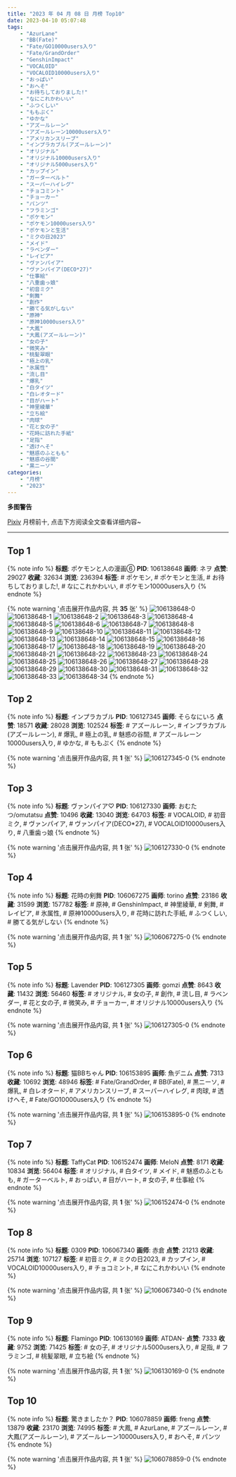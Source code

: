 ```yaml
---
title: "2023 年 04 月 08 日 月榜 Top10"
date: 2023-04-10 05:07:48
tags:
    - "AzurLane"
    - "BB(Fate)"
    - "Fate/GO10000users入り"
    - "Fate/GrandOrder"
    - "GenshinImpact"
    - "VOCALOID"
    - "VOCALOID10000users入り"
    - "おっぱい"
    - "おへそ"
    - "お待ちしておりました!"
    - "なにこれかわいい"
    - "ふつくしい"
    - "ももぷく"
    - "ゆかな"
    - "アズールレーン"
    - "アズールレーン10000users入り"
    - "アメリカンスリーブ"
    - "インプラカブル(アズールレーン)"
    - "オリジナル"
    - "オリジナル10000users入り"
    - "オリジナル5000users入り"
    - "カップイン"
    - "ガーターベルト"
    - "スーパーハイレグ"
    - "チョコミント"
    - "チョーカー"
    - "パンツ"
    - "フラミンゴ"
    - "ポケモン"
    - "ポケモン10000users入り"
    - "ポケモンと生活"
    - "ミクの日2023"
    - "メイド"
    - "ラベンダー"
    - "レイピア"
    - "ヴァンパイア"
    - "ヴァンパイア(DECO*27)"
    - "仕事絵"
    - "八重歯っ娘"
    - "初音ミク"
    - "剣舞"
    - "創作"
    - "勝てる気がしない"
    - "原神"
    - "原神10000users入り"
    - "大鳳"
    - "大鳳(アズールレーン)"
    - "女の子"
    - "微笑み"
    - "桃髪翠眼"
    - "極上の乳"
    - "氷属性"
    - "流し目"
    - "爆乳"
    - "白タイツ"
    - "白レオタード"
    - "目がハート"
    - "神里綾華"
    - "立ち絵"
    - "肉球"
    - "花と女の子"
    - "花時に訪れた手紙"
    - "足指"
    - "透けへそ"
    - "魅惑のふともも"
    - "魅惑の谷間"
    - "黒ニーソ"
categories:
    - "月榜"
    - "2023"
---
```


<i class="fa fa-triangle-exclamation"></i>**多图警告**<i class="fa fa-triangle-exclamation"></i>

[Pixiv](https://www.pixiv.net/) 月榜前十, 点击下方阅读全文查看详细内容~

<!-- more -->

---

## Top 1

{% note info %}
**标题**: ポケモンと人の漫画⑥
**PID**: 106138648 **画师**: ネヲ
**点赞**: 29027 **收藏**: 32634 **浏览**: 236394
**标签**: # ポケモン, # ポケモンと生活, # お待ちしておりました!, # なにこれかわいい, # ポケモン10000users入り
{% endnote %}

{% note warning '点击展开作品内容, 共 **35** 张' %}
![106138648-0](https://i.pixiv.re/img-original/img/2023/03/12/10/57/59/106138648_p0.png)
![106138648-1](https://i.pixiv.re/img-original/img/2023/03/12/10/57/59/106138648_p1.png)
![106138648-2](https://i.pixiv.re/img-original/img/2023/03/12/10/57/59/106138648_p2.png)
![106138648-3](https://i.pixiv.re/img-original/img/2023/03/12/10/57/59/106138648_p3.png)
![106138648-4](https://i.pixiv.re/img-original/img/2023/03/12/10/57/59/106138648_p4.png)
![106138648-5](https://i.pixiv.re/img-original/img/2023/03/12/10/57/59/106138648_p5.png)
![106138648-6](https://i.pixiv.re/img-original/img/2023/03/12/10/57/59/106138648_p6.png)
![106138648-7](https://i.pixiv.re/img-original/img/2023/03/12/10/57/59/106138648_p7.png)
![106138648-8](https://i.pixiv.re/img-original/img/2023/03/12/10/57/59/106138648_p8.png)
![106138648-9](https://i.pixiv.re/img-original/img/2023/03/12/10/57/59/106138648_p9.png)
![106138648-10](https://i.pixiv.re/img-original/img/2023/03/12/10/57/59/106138648_p10.png)
![106138648-11](https://i.pixiv.re/img-original/img/2023/03/12/10/57/59/106138648_p11.png)
![106138648-12](https://i.pixiv.re/img-original/img/2023/03/12/10/57/59/106138648_p12.png)
![106138648-13](https://i.pixiv.re/img-original/img/2023/03/12/10/57/59/106138648_p13.png)
![106138648-14](https://i.pixiv.re/img-original/img/2023/03/12/10/57/59/106138648_p14.png)
![106138648-15](https://i.pixiv.re/img-original/img/2023/03/12/10/57/59/106138648_p15.png)
![106138648-16](https://i.pixiv.re/img-original/img/2023/03/12/10/57/59/106138648_p16.png)
![106138648-17](https://i.pixiv.re/img-original/img/2023/03/12/10/57/59/106138648_p17.png)
![106138648-18](https://i.pixiv.re/img-original/img/2023/03/12/10/57/59/106138648_p18.png)
![106138648-19](https://i.pixiv.re/img-original/img/2023/03/12/10/57/59/106138648_p19.png)
![106138648-20](https://i.pixiv.re/img-original/img/2023/03/12/10/57/59/106138648_p20.png)
![106138648-21](https://i.pixiv.re/img-original/img/2023/03/12/10/57/59/106138648_p21.png)
![106138648-22](https://i.pixiv.re/img-original/img/2023/03/12/10/57/59/106138648_p22.png)
![106138648-23](https://i.pixiv.re/img-original/img/2023/03/12/10/57/59/106138648_p23.png)
![106138648-24](https://i.pixiv.re/img-original/img/2023/03/12/10/57/59/106138648_p24.png)
![106138648-25](https://i.pixiv.re/img-original/img/2023/03/12/10/57/59/106138648_p25.png)
![106138648-26](https://i.pixiv.re/img-original/img/2023/03/12/10/57/59/106138648_p26.png)
![106138648-27](https://i.pixiv.re/img-original/img/2023/03/12/10/57/59/106138648_p27.png)
![106138648-28](https://i.pixiv.re/img-original/img/2023/03/12/10/57/59/106138648_p28.png)
![106138648-29](https://i.pixiv.re/img-original/img/2023/03/12/10/57/59/106138648_p29.png)
![106138648-30](https://i.pixiv.re/img-original/img/2023/03/12/10/57/59/106138648_p30.png)
![106138648-31](https://i.pixiv.re/img-original/img/2023/03/12/10/57/59/106138648_p31.png)
![106138648-32](https://i.pixiv.re/img-original/img/2023/03/12/10/57/59/106138648_p32.png)
![106138648-33](https://i.pixiv.re/img-original/img/2023/03/12/10/57/59/106138648_p33.png)
![106138648-34](https://i.pixiv.re/img-original/img/2023/03/12/10/57/59/106138648_p34.png)
{% endnote %}

## Top 2

{% note info %}
**标题**: インプラカブル
**PID**: 106127345 **画师**: そらなにいろ
**点赞**: 18571 **收藏**: 28028 **浏览**: 102524
**标签**: # アズールレーン, # インプラカブル(アズールレーン), # 爆乳, # 極上の乳, # 魅惑の谷間, # アズールレーン10000users入り, # ゆかな, # ももぷく
{% endnote %}

{% note warning '点击展开作品内容, 共 **1** 张' %}
![106127345-0](https://i.pixiv.re/img-original/img/2023/03/12/00/00/52/106127345_p0.png)
{% endnote %}

## Top 3

{% note info %}
**标题**: ヴァンパイア♡
**PID**: 106127330 **画师**: おむたつ/omutatsu
**点赞**: 10496 **收藏**: 13040 **浏览**: 64703
**标签**: # VOCALOID, # 初音ミク, # ヴァンパイア, # ヴァンパイア(DECO*27), # VOCALOID10000users入り, # 八重歯っ娘
{% endnote %}

{% note warning '点击展开作品内容, 共 **1** 张' %}
![106127330-0](https://i.pixiv.re/img-original/img/2023/03/12/00/00/44/106127330_p0.jpg)
{% endnote %}

## Top 4

{% note info %}
**标题**: 花時の剣舞
**PID**: 106067275 **画师**: torino
**点赞**: 23186 **收藏**: 31599 **浏览**: 157782
**标签**: # 原神, # GenshinImpact, # 神里綾華, # 剣舞, # レイピア, # 氷属性, # 原神10000users入り, # 花時に訪れた手紙, # ふつくしい, # 勝てる気がしない
{% endnote %}

{% note warning '点击展开作品内容, 共 **1** 张' %}
![106067275-0](https://i.pixiv.re/img-original/img/2023/03/10/00/00/42/106067275_p0.jpg)
{% endnote %}

## Top 5

{% note info %}
**标题**: Lavender
**PID**: 106127305 **画师**: gomzi
**点赞**: 8643 **收藏**: 11432 **浏览**: 56460
**标签**: # オリジナル, # 女の子, # 創作, # 流し目, # ラベンダー, # 花と女の子, # 微笑み, # チョーカー, # オリジナル10000users入り
{% endnote %}

{% note warning '点击展开作品内容, 共 **1** 张' %}
![106127305-0](https://i.pixiv.re/img-original/img/2023/03/12/00/00/33/106127305_p0.jpg)
{% endnote %}

## Top 6

{% note info %}
**标题**: 猫BBちゃん
**PID**: 106153895 **画师**: 魚デニム
**点赞**: 7313 **收藏**: 10692 **浏览**: 48946
**标签**: # Fate/GrandOrder, # BB(Fate), # 黒ニーソ, # 爆乳, # 白レオタード, # アメリカンスリーブ, # スーパーハイレグ, # 肉球, # 透けへそ, # Fate/GO10000users入り
{% endnote %}

{% note warning '点击展开作品内容, 共 **1** 张' %}
![106153895-0](https://i.pixiv.re/img-original/img/2023/03/12/20/14/51/106153895_p0.jpg)
{% endnote %}

## Top 7

{% note info %}
**标题**: TaffyCat
**PID**: 106152474 **画师**: MeIoN
**点赞**: 8171 **收藏**: 10834 **浏览**: 56404
**标签**: # オリジナル, # 白タイツ, # メイド, # 魅惑のふともも, # ガーターベルト, # おっぱい, # 目がハート, # 女の子, # 仕事絵
{% endnote %}

{% note warning '点击展开作品内容, 共 **1** 张' %}
![106152474-0](https://i.pixiv.re/img-original/img/2023/03/12/19/37/47/106152474_p0.jpg)
{% endnote %}

## Top 8

{% note info %}
**标题**: 0309
**PID**: 106067340 **画师**: 赤倉
**点赞**: 21213 **收藏**: 25714 **浏览**: 107127
**标签**: # 初音ミク, # ミクの日2023, # カップイン, # VOCALOID10000users入り, # チョコミント, # なにこれかわいい
{% endnote %}

{% note warning '点击展开作品内容, 共 **1** 张' %}
![106067340-0](https://i.pixiv.re/img-original/img/2023/03/10/00/40/39/106067340_p0.png)
{% endnote %}

## Top 9

{% note info %}
**标题**: Flamingo
**PID**: 106130169 **画师**: ATDAN-
**点赞**: 7333 **收藏**: 9752 **浏览**: 71425
**标签**: # 女の子, # オリジナル5000users入り, # 足指, # フラミンゴ, # 桃髪翠眼, # 立ち絵
{% endnote %}

{% note warning '点击展开作品内容, 共 **1** 张' %}
![106130169-0](https://i.pixiv.re/img-original/img/2023/03/12/06/47/56/106130169_p0.jpg)
{% endnote %}

## Top 10

{% note info %}
**标题**: 驚きましたか？
**PID**: 106078859 **画师**: freng
**点赞**: 13879 **收藏**: 23170 **浏览**: 74995
**标签**: # 大鳳, # AzurLane, # アズールレーン, # 大鳳(アズールレーン), # アズールレーン10000users入り, # おへそ, # パンツ
{% endnote %}

{% note warning '点击展开作品内容, 共 **1** 张' %}
![106078859-0](https://i.pixiv.re/img-original/img/2023/03/10/12/48/10/106078859_p0.png)
{% endnote %}
